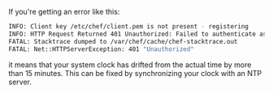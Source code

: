 If you're getting an error like this:

```bash
INFO: Client key /etc/chef/client.pem is not present - registering
INFO: HTTP Request Returned 401 Unauthorized: Failed to authenticate as ORGANIZATION-validator. Synchronize the clock on your host.
FATAL: Stacktrace dumped to /var/chef/cache/chef-stacktrace.out
FATAL: Net::HTTPServerException: 401 "Unauthorized"
```

it means that your system clock has drifted from the actual time by more than 15 minutes. This can be fixed by synchronizing your clock with an NTP server.
